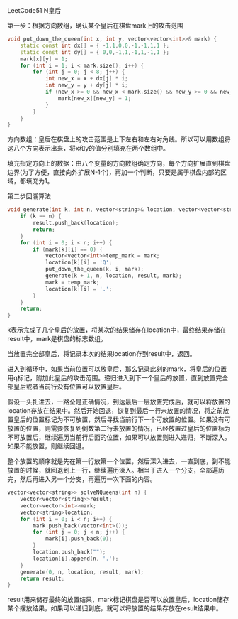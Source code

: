 LeetCode51 N皇后

第一步：根据方向数组，确认某个皇后在棋盘mark上的攻击范围

```cpp
void put_down_the_queen(int x, int y, vector<vector<int>>& mark) {
	static const int dx[] = { -1,1,0,0,-1,-1,1,1 };
	static const int dy[] = { 0,0,-1,1,-1,1,-1,1 };
	mark[x][y] = 1;
	for (int i = 1; i < mark.size(); i++) {
		for (int j = 0; j < 8; j++) {
			int new_x = x + dx[j] * i;
			int new_y = y + dy[j] * i;
			if (new_x >= 0 && new_x < mark.size() && new_y >= 0 && new_y < mark.size()) {
				mark[new_x][new_y] = 1;
			}
		}
	}
}
```

方向数组：皇后在棋盘上的攻击范围是上下左右和左右对角线。所以可以用数组将这八个方向表示出来，将x和y的值分别填充在两个数组中。

填充指定方向上的数据：由八个变量的方向数组确定方向，每个方向扩展直到棋盘边界(为了方便，直接向外扩展N-1个)，再加一个判断，只要是属于棋盘内部的区域，都填充为1。

第二步回溯算法

```cpp
void generate(int k, int n, vector<string>& location, vector<vector<string>>& result, vector<vector<int>>& mark) {
	if (k == n) {
		result.push_back(location);
		return;
	}
	for (int i = 0; i < n; i++) {
		if (mark[k][i] == 0) {
			vector<vector<int>>temp_mark = mark;
			location[k][i] = 'Q';
			put_down_the_queen(k, i, mark);
			generate(k + 1, n, location, result, mark);
			mark = temp_mark;
			location[k][i] = '.';
		}
	}
    return;
}

```

k表示完成了几个皇后的放置，将某次的结果储存在location中，最终结果存储在result中，mark是棋盘的标志数组。

当放置完全部皇后，将记录本次的结果location存到result中，返回。

进入到循环中，如果当前位置可以放皇后，那么记录此刻的mark，将皇后的位置用q标记，附加此皇后的攻击范围。递归进入到下一个皇后的放置，直到放置完全部皇后或者当前行没有位置可以放置皇后。

假设一头扎进去，一路全是正确情况，到达最后一层放置完成后，就可以将放置的location存放在结果中。然后开始回退，恢复到最后一行未放置的情况，将之前放置皇后的位置标记为不可放置，然后寻找当前行下一个可放置的位置。如果没有可放置的位置，则需要恢复到倒数第二行未放置的情况，已经放置过皇后的位置标为不可放置后，继续遍历当前行后面的位置，如果可以放置则进入递归，不断深入。如果不能放置，则继续回退。

整个放置的顺序就是先在第一行放第一个位置，然后深入进去，一直到底，到不能放置的时候，就回退到上一行，继续遍历深入。相当于进入一个分支，全部遍历完，然后再进入另一个分支，再遍历一次下面的内容。

```cpp
vector<vector<string>> solveNQueens(int n) {
	vector<vector<string>>result;
	vector<vector<int>>mark;
	vector<string>location;
	for (int i = 0; i < n; i++) {
		mark.push_back(vector<int>());
		for (int j = 0; j < n; j++) {
			mark[i].push_back(0);
		}
		location.push_back("");
		location[i].append(n, '.');
	}
	generate(0, n, location, result, mark);
	return result;
}
```

result用来储存最终的放置结果，mark标记棋盘是否可以放置皇后，location储存某个摆放结果，如果可以递归到底，就可以将放置的结果存放在result结果中。